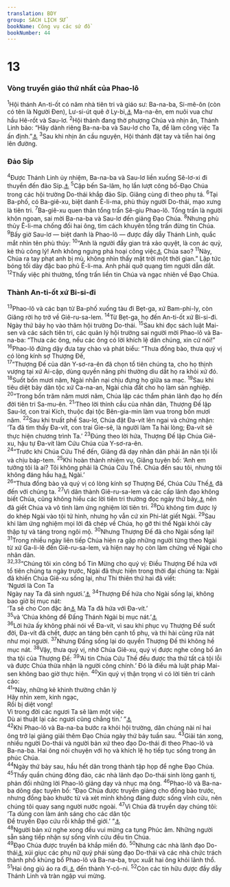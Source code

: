 ```yaml
---
translation: BDY
group: SÁCH LỊCH SỬ
bookName: Công vụ các sứ đồ 
bookNumber: 44
---
```


<div class="title"><h1>13</h1><h3>Vòng truyền giáo thứ nhất của Phao-lô</h3></div>
<span class="verse cong_13_1"><sup>1</sup>Hội thánh An-ti-ốt có năm nhà tiên tri và giáo sư: Ba-na-ba, Si-mê-ôn (còn có tên là Người Đen), Lư-si-út quê ở Ly-bi,<a href="#" data-toggle="tooltip" data-placement="bottom" title="Nt Cvrenaios (người xứ Cyren thuộc nước Ly-bi)">⚓</a> Ma-na-ên, em nuôi vua chư hầu Hê-rốt và Sau-lơ. </span>
<span class="verse cong_13_2"><sup>2</sup>Hội thánh đang thờ phượng Chúa và nhịn ăn, Thánh Linh bảo: “Hãy dành riêng Ba-na-ba và Sau-lơ cho Ta, để làm công việc Ta ấn định.”<a href="#" data-toggle="tooltip" data-placement="bottom" title="Nt kêu gọi">⚓</a> </span>
<span class="verse cong_13_3"><sup>3</sup>Sau khi nhịn ăn cầu nguyện, Hội thánh đặt tay và tiễn hai ông lên đường.</span>
<div class="title"><h3>Đảo Síp</h3></div>
<span class="verse cong_13_4"><sup>4</sup>Được Thánh Linh ủy nhiệm, Ba-na-ba và Sau-lơ liền xuống Sê-lơ-xi đi thuyền đến đảo Síp.<a href="#" data-toggle="tooltip" data-placement="bottom" title="Nt Kúpros (Cvprus)">⚓</a> </span>
<span class="verse cong_13_5"><sup>5</sup>Cặp bến Sa-lâm, họ lần lượt công bố-Đạo Chúa trong các hội trường Do-thái khắp đảo Síp. Giăng cùng đi theo phụ tá. </span>
<span class="verse cong_13_6"><sup>6</sup>Tại Ba-phố, có Ba-giê-xu, biệt danh Ê-li-ma, phù thủy người Do-thái, mạo xưng là tiên tri. </span>
<span class="verse cong_13_7"><sup>7</sup>Ba-giê-xu quen thân tổng trấn Sê-giu Phao-lô. Tổng trấn là người khôn ngoan, sai mời Ba-na-ba và Sau-lơ đến giảng Đạo Chúa. </span>
<span class="verse cong_13_8"><sup>8</sup>Nhưng phù thủy Ê-li-ma chống đối hai ông, tìm cách khuyên tổng trấn đừng tin Chúa. </span>
<span class="verse cong_13_9"><sup>9</sup>Bấy giờ Sau-lơ — biệt danh là Phao-lô — được đầy dẫy Thánh Linh, quắc mắt nhìn tên phù thủy: </span>
<span class="verse cong_13_10"><sup>10</sup>“Anh là người đầy gian trá xảo quyệt, là con ác quỷ, kẻ thù công lý! Anh không ngưng phá hoại công việc<a href="#" data-toggle="tooltip" data-placement="bottom" title="Nt làm cong quẹo đường thẳng">⚓</a> Chúa sao? </span>
<span class="verse cong_13_11"><sup>11</sup>Này, Chúa ra tay phạt anh bị mù, không nhìn thấy mặt trời một thời gian.” Lập tức bóng tối dày đặc bao phủ Ê-li-ma. Anh phải quờ quạng tìm người dẫn dắt. </span>
<span class="verse cong_13_12"><sup>12</sup>Thấy việc phi thường, tổng trấn liền tin Chúa và ngạc nhiên về Đạo Chúa.</span>
<div class="title"><h3>Thành An-ti-ốt xứ Bi-si-đi</h3></div>
<span class="verse cong_13_13"><sup>13</sup>Phao-lô và các bạn từ Ba-phố xuống tàu đi Bẹt-ga, xứ Bam-phi-ly, còn Giăng rời họ trở về Giê-ru-sa-lem. </span>
<span class="verse cong_13_14"><sup>14</sup>Từ Bẹt-ga, họ đến An-ti-ốt xứ Bi-si-đi. Ngày thứ bảy họ vào thăm hội trường Do-thái. </span>
<span class="verse cong_13_15"><sup>15</sup>Sau khi đọc sách luật Mai-sen và các sách tiên tri, các quản lý hội trường sai người mời Phao-lô và Ba-na-ba: “Thưa các ông, nếu các ông có lời khích lệ dân chúng, xin cứ nói!” </span>
<span class="verse cong_13_16"><sup>16</sup>Phao-lô đứng dậy đưa tay chào và phát biểu: “Thưa đồng bào, thưa quý vị có lòng kính sợ Thượng Đế,<br/></span>
<span class="verse cong_13_17"><sup>17</sup>“Thượng Đế của dân Y-sơ-ra-ên đã chọn tổ tiên chúng ta, cho họ thịnh vượng tại xứ Ai-cập, dùng quyền năng phi thường dìu dắt họ ra khỏi xứ đó. </span>
<span class="verse cong_13_18"><sup>18</sup>Suốt bốn mươi năm, Ngài nhẫn nại chịu đựng họ giữa sa mạc. </span>
<span class="verse cong_13_19"><sup>19</sup>Sau khi tiêu diệt bảy dân tộc xứ Ca-na-an, Ngài chia đất cho họ làm sản nghiệp.<br/></span>
<span class="verse cong_13_20"><sup>20</sup>“Trong bốn trăm năm mươi năm, Chúa lập các thẩm phán lãnh đạo họ đến đời tiên tri Sa-mu-ên. </span>
<span class="verse cong_13_21"><sup>21</sup>‘Theo lời thỉnh cầu của nhân dân, Thượng Đế lập Sau-lơ, con trai Kích, thuộc đại tộc Bên-gia-min làm vua trong bốn mươi năm. </span>
<span class="verse cong_13_22"><sup>22</sup>Sau khi truất phế Sau-lơ, Chúa đặt Đa-vít lên ngai và chứng nhận: ‘Ta đã tìm thấy Đa-vít, con trai Gie-sê, là người làm Ta  hài lòng; Đa-vít sẽ thực hiện chương trình Ta.’ </span>
<span class="verse cong_13_23"><sup>23</sup>Đúng theo lời hứa, Thượng Đế lập Chúa Giê-xu, hậu tự Đa-vít làm Cứu Chúa của Y-sơ-ra-ên.<br/></span>
<span class="verse cong_13_24"><sup>24</sup>“Trước khi Chúa Cứu Thế đến, Giăng đã dạy nhân dân phải ăn năn tội lỗi và chịu báp-tem. </span>
<span class="verse cong_13_25"><sup>25</sup>Khi hoàn thành nhiệm vụ, Giăng tuyên bố: ‘Anh em tưởng tôi là ai? Tôi không phải là Chúa Cứu Thế. Chúa đến sau tôi, nhưng tôi không đáng hầu hạ<a href="#" data-toggle="tooltip" data-placement="bottom" title="Nt cỡi dép">⚓</a> Ngài.’<br/></span>
<span class="verse cong_13_26"><sup>26</sup>“Thưa đồng bào và quý vị có lòng kính sợ Thượng Đế, Chúa Cứu Thế<a href="#" data-toggle="tooltip" data-placement="bottom" title="Nt Đạo Cứu rỗi">⚓</a> đã đến với chúng ta. </span>
<span class="verse cong_13_27"><sup>27</sup>Vì dân thành Giê-ru-sa-lem và các cấp lãnh đạo không biết Chúa, cũng không hiểu các lời tiên tri thường đọc ngày thứ bảy,<a href="#" data-toggle="tooltip" data-placement="bottom" title="Nt Sábbaton">⚓</a> nên đã giết Chúa và vô tình làm ứng nghiệm lời tiên tri. </span>
<span class="verse cong_13_28"><sup>28</sup>Dù không tìm được lý do khép Ngài vào tội tử hình, nhưng họ vẫn cứ xin Phi-lát giết Ngài. </span>
<span class="verse cong_13_29"><sup>29</sup>Sau khi làm ứng nghiệm mọi lời đã chép về Chúa, họ gỡ thi thể Ngài khỏi cây thập tự và táng trong ngôi mộ. </span>
<span class="verse cong_13_30"><sup>30</sup>Nhưng Thượng Đế đã cho Ngài sống lại! </span>
<span class="verse cong_13_31"><sup>31</sup>Trong nhiều ngày liên tiếp Chúa hiện ra gặp những người từng theo Ngài từ xứ Ga-li-lê đến Giê-ru-sa-lem, và hiện nay họ còn làm chứng về Ngài cho nhân dân.<br/></span>
<span class="verse cong_13_32 cong_13_33"><sup>32,33</sup>“Chúng tôi xin công bố Tin Mừng cho quý vị: Điều Thượng Đế hứa với tổ tiên chúng ta ngày trước, Ngài đã thực hiện trong thời đại chúng ta: Ngài đã khiến Chúa Giê-xu sống lại, như Thi thiên thứ hai đã viết:<br/>‘Ngươi là Con Ta<br/>Ngày nay Ta đã sinh ngươi.’<a href="#" data-toggle="tooltip" data-placement="bottom" title="Thi 2:7">⚓</a> </span>
<span class="verse cong_13_34"><sup>34</sup>Thượng Đế hứa cho Ngài sống lại, không bao giờ bị mục nát:<br/> ‘Ta sẽ cho Con đặc ân<a href="#" data-toggle="tooltip" data-placement="bottom" title="Nt ân tứ thánh">⚓</a> Mà Ta đã hứa với Đa-vít.’<br/></span>
<span class="verse cong_13_35"><sup>35</sup>và ‘Chúa không để Đấng Thánh Ngài bị mục nát.’<a href="#" data-toggle="tooltip" data-placement="bottom" title="Ê-sa 55:3; Thi 16:10">⚓</a><br/></span>
<span class="verse cong_13_36"><sup>36</sup>Lời hứa ấy không phải nói về Đa-vít, vì sau khi phục vụ Thượng Đế suốt đời, Đa-vít đã chết, được an táng bên cạnh tổ phụ, và thi hài cũng rữa nát như mọi người. </span>
<span class="verse cong_13_37"><sup>37</sup>Nhưng Đấng sống lại do quyền Thượng Đế thì không hề mục nát. </span>
<span class="verse cong_13_38"><sup>38</sup>Vậy, thưa quý vị, nhờ Chúa Giê-xu, quý vị được nghe công bố ân tha tội của Thượng Đế: </span>
<span class="verse cong_13_39"><sup>39</sup>‘Ai tin Chúa Cứu Thế đều được tha thứ tất cả tội lỗi và được Chúa thừa nhận là người công chính.’ Đó là điều mà luật pháp Mai-sen không bao giờ thực hiện. </span>
<span class="verse cong_13_40"><sup>40</sup>Xin quý vị thận trọng vì có lời tiên tri cảnh cáo:<br/></span>
<span class="verse cong_13_41"><sup>41</sup>“Này, những kẻ khinh thường chân lý <br/>Hãy nhìn xem, kinh ngạc,<br/>Rồi bị diệt vong!<br/>Vì trong đời các ngươi Ta sẽ làm một việc<br/>Dù ai thuật lại các ngươi cũng chẳng tin.’ ”<a href="#" data-toggle="tooltip" data-placement="bottom" title="Hà 1:5">⚓</a><br/></span>
<span class="verse cong_13_42"><sup>42</sup>Khi Phao-lô và Ba-na-ba bước ra khỏi hội trường, dân chúng nài nỉ hai ông trở lại giảng giải thêm Đạo Chúa ngày thứ bảy tuần sau. </span>
<span class="verse cong_13_43"><sup>43</sup>Giải tán xong, nhiều người Do-thái và người bản xứ theo đạo Do-thái đi theo Phao-lô và Ba-na-ba. Hai ông nói chuyện với họ và khích lệ họ tiếp tục sống trong ân phúc Chúa.<br/></span>
<span class="verse cong_13_44"><sup>44</sup>Ngày thứ bảy sau, hầu hết dân trong thành tập họp để nghe Đạo Chúa. </span>
<span class="verse cong_13_45"><sup>45</sup>Thấy quần chúng đông đảo, các nhà lãnh đạo Do-thái sinh lòng ganh tị, phản đối những lời Phao-lô giảng dạy và nhục mạ ông. </span>
<span class="verse cong_13_46"><sup>46</sup>Phao-lô và Ba-na-ba dõng dạc tuyên bố: “Đạo Chúa được truyền giảng cho đồng bào trước, nhưng đồng bào khước từ và xét mình không đáng được sống vĩnh cửu, nên chúng tôi quay sang người nước ngoài. </span>
<span class="verse cong_13_47"><sup>47</sup>Vì Chúa đã truyền dạy chúng tôi:<br/>‘Ta dùng con làm ánh sáng cho các dân tộc<br/>Để truyền Đạo cứu rỗi khắp thế giới.’ ”<a href="#" data-toggle="tooltip" data-placement="bottom" title="Ê-sa49:6">⚓</a><br/></span>
<span class="verse cong_13_48"><sup>48</sup>Người bản xứ nghe xong đều vui mừng ca tụng Phúc âm. Những người sẵn sàng tiếp nhận sự sống vĩnh cửu đều tin Chúa.<br/></span>
<span class="verse cong_13_49"><sup>49</sup>Đạo Chúa được truyền bá khắp miền đó. </span>
<span class="verse cong_13_50"><sup>50</sup>Nhưng các nhà lãnh đạo Do-thái<a href="#" data-toggle="tooltip" data-placement="bottom" title="Nt người Do-thái">⚓</a> xúi giục các phụ nữ quý phái sùng đạo Do-thái và các nhà chức trách thành phố khủng bố Phao-lô và Ba-na-ba, trục xuất hai ông khỏi lãnh thổ. </span>
<span class="verse cong_13_51"><sup>51</sup>Hai ông giủ áo ra đi,<a href="#" data-toggle="tooltip" data-placement="bottom" title="Nt phủi bụi dưới chân (chứng tỏ không còn chịu trách nhiệm về họ nữa)">⚓</a> đến thành Y-cô-ni. </span>
<span class="verse cong_13_52"><sup>52</sup>Còn các tín hữu được đầy dẫy Thánh Linh và tràn ngập vui mừng.</span>
